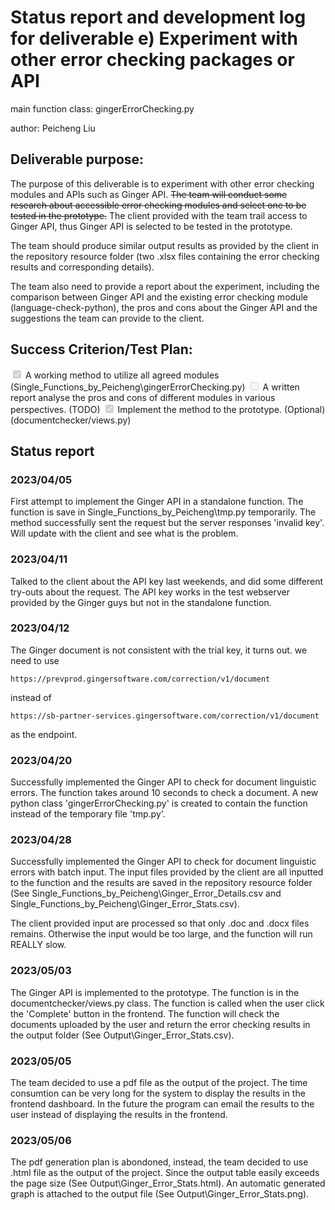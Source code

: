 # Status report and development log for deliverable e) Experiment with other error checking packages or API
main function class: gingerErrorChecking.py

author: Peicheng Liu

## Deliverable purpose: 
The purpose of this deliverable is to experiment with other error checking modules and APIs such as Ginger API. ~~The team will conduct some research about accessible error checking modules and select one to be tested in the prototype.~~ The client provided with the team trail access to Ginger API, thus Ginger API is selected to be tested in the prototype. 

The team should produce similar output results as provided by the client in the repository resource folder (two .xlsx files containing the error checking results and corresponding details). 

The team also need to provide a report about the experiment, including the comparison between Ginger API and the existing error checking module (language-check-python), the pros and cons about the Ginger API and the suggestions the team can provide to the client. 

## Success Criterion/Test Plan: 
<input type="checkbox" disabled checked />
A working method to utilize all agreed modules (Single_Functions_by_Peicheng\gingerErrorChecking.py)

<input type="checkbox" disabled unchecked />
A written report analyse the pros and cons of different modules in various perspectives. (TODO)

<input type="checkbox" disabled checked />
Implement the method to the prototype. (Optional)
(documentchecker/views.py)

## Status report 
### 2023/04/05 
First attempt to implement the Ginger API in a standalone function. The function is save in Single_Functions_by_Peicheng\tmp.py temporarily. The method successfully sent the request but the server responses 'invalid key'. 
Will update with the client and see what is the problem.

### 2023/04/11
Talked to the client about the API key last weekends, and did some different try-outs about the request. The API key works in the test webserver provided by the Ginger guys but not in the standalone function. 

### 2023/04/12
The Ginger document is not consistent with the trial key, it turns out. we need to use 

    https://prevprod.gingersoftware.com/correction/v1/document

instead of

    https://sb-partner-services.gingersoftware.com/correction/v1/document

as the endpoint. 

### 2023/04/20 
Successfully implemented the Ginger API to check for document linguistic errors. The function takes around 10 seconds to check a document. A new python class 'gingerErrorChecking.py' is created to contain the function instead of the temporary file 'tmp.py'. 

### 2023/04/28
Successfully implemented the Ginger API to check for document linguistic errors with batch input. The input files provided by the client are all inputted to the function and the results are saved in the repository resource folder (See Single_Functions_by_Peicheng\Ginger_Error_Details.csv and Single_Functions_by_Peicheng\Ginger_Error_Stats.csv). 

The client provided input are processed so that only .doc and .docx files remains. Otherwise the input would be too large, and the function will run REALLY slow. 

### 2023/05/03 
The Ginger API is implemented to the prototype. The function is in the documentchecker/views.py class. The function is called when the user click the 'Complete' button in the frontend. The function will check the documents uploaded by the user and return the error checking results in the output folder (See Output\Ginger_Error_Stats.csv). 

### 2023/05/05
The team decided to use a pdf file as the output of the project. The time consumtion can be very long for the system to display the results in the frontend dashboard. In the future the program can email the results to the user instead of displaying the results in the frontend.

### 2023/05/06
The pdf generation plan is abondoned, instead, the team decided to use .html file as the output of the project. Since the output table easily exceeds the page size (See Output\Ginger_Error_Stats.html). 
An automatic generated graph is attached to the output file (See Output\Ginger_Error_Stats.png).

